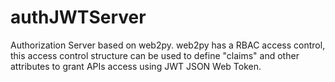 # authJWTServer
Authorization Server based on web2py.
web2py has a RBAC access control, this access control structure can be used to define "claims" and other attributes to grant APIs access using JWT JSON Web Token.

